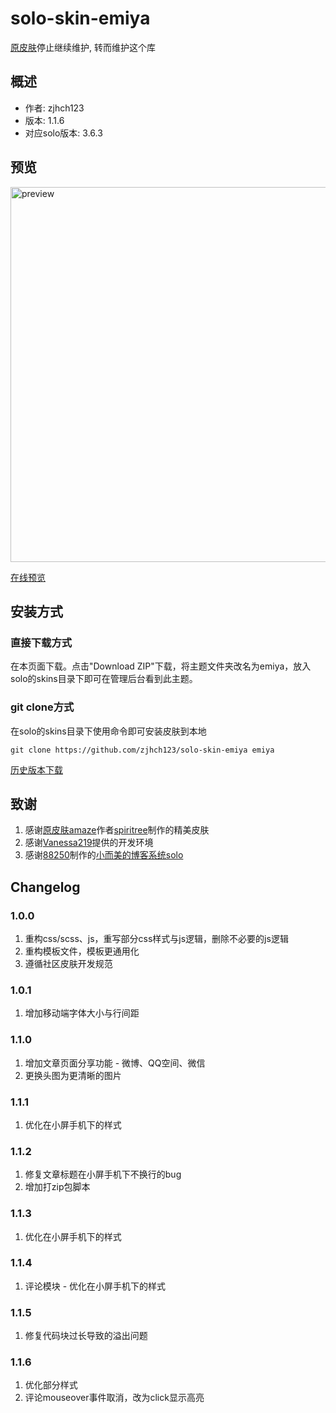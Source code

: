# solo-skin-emiya

[原皮肤](https://github.com/zjhch123/solo-skin-amaze)停止继续维护, 转而维护这个库

## 概述

- 作者: zjhch123
- 版本: 1.1.6
- 对应solo版本: 3.6.3

## 预览

<img src="https://image.hduzplus.xyz/image/1557897716540.jpg" alt="preview" width="600">

[在线预览](https://blog.hduzplus.xyz?from=github_page)

## 安装方式

### 直接下载方式

在本页面下载。点击"Download ZIP"下载，将主题文件夹改名为emiya，放入solo的skins目录下即可在管理后台看到此主题。

### git clone方式

在solo的skins目录下使用命令即可安装皮肤到本地
```shell
git clone https://github.com/zjhch123/solo-skin-emiya emiya
```

[历史版本下载](https://github.com/zjhch123/solo-skin-emiya/releases)

## 致谢

1. 感谢[原皮肤amaze](https://github.com/spiritree/typecho-theme-amaze)作者[spiritree](https://github.com/spiritree)制作的精美皮肤
2. 感谢[Vanessa219](https://github.com/Vanessa219)提供的开发环境
3. 感谢[88250](https://github.com/88250)制作的[小而美的博客系统solo](https://github.com/b3log/solo)

## Changelog

### 1.0.0

1. 重构css/scss、js，重写部分css样式与js逻辑，删除不必要的js逻辑
2. 重构模板文件，模板更通用化
3. 遵循社区皮肤开发规范

### 1.0.1

1. 增加移动端字体大小与行间距

### 1.1.0

1. 增加文章页面分享功能 - 微博、QQ空间、微信
2. 更换头图为更清晰的图片

### 1.1.1

1. 优化在小屏手机下的样式

### 1.1.2

1. 修复文章标题在小屏手机下不换行的bug
2. 增加打zip包脚本

### 1.1.3

1. 优化在小屏手机下的样式

### 1.1.4

1. 评论模块 - 优化在小屏手机下的样式

### 1.1.5

1. 修复代码块过长导致的溢出问题

### 1.1.6

1. 优化部分样式
2. 评论mouseover事件取消，改为click显示高亮
